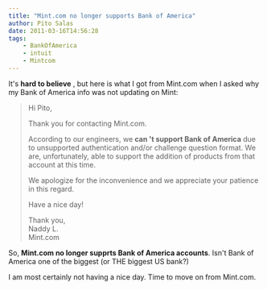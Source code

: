 ```yaml
---
title: "Mint.com no longer supports Bank of America"
author: Pito Salas
date: 2011-03-16T14:56:28
tags:
    - BankOfAmerica
    - intuit
    - Mintcom
---
```




It's **hard to believe** , but here is what I got from Mint.com when I asked
why my Bank of America info was not updating on Mint:

> Hi Pito,
>
> Thank you for contacting Mint.com.
>
> According to our engineers, we **can 't support Bank of America** due to
> unsupported authentication and/or challenge question format. We are,
> unfortunately, able to support the addition of products from that account at
> this time.
>
> We apologize for the inconvenience and we appreciate your patience in this
> regard.
>
> Have a nice day!
>
> Thank you,  
> Naddy L.  
> Mint.com

So, **Mint.com no longer supprts Bank of America accounts**. Isn't Bank of
America one of the biggest (or THE biggest US bank?)

I am most certainly not having a nice day. Time to move on from Mint.com.


